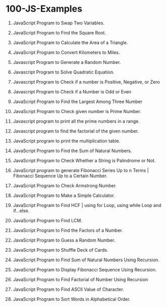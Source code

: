 # 100-JS-Examples

01. JavaScript Program to Swap Two Variables.
02. JavaScript Program to Find the Square Root.
03. JavaScript Program to Calculate the Area of a Triangle.

04. JavaScript Program to Convert Kilometers to Miles.
05. Javascript Program to Generate a Random Number.
06. Javascript Program to Solve Quadratic Equation.

07. Javascript Program to Check if a number is Positive, Negative, or Zero
08. Javascript Program to Check if a Number is Odd or Even
09. JavaScript Program to Find the Largest Among Three Number
10. JavaScript Program to Check given number is Prime Number.
11. Javascript program to print all the prime numbers in a range.
12. Javascript program to find the factorial of the given number.
13. JavaScript program to print the multiplication table.
14. JavaScript Program to Find the Sum of Natural Numbers.
15. JavaScript Program to Check Whether a String is Palindrome or Not.
16. JavaScript program to generate Fibonacci Series Up to n Terms | Fibonacci Sequence Up to a Certain Number.
17. JavaScript Program to Check Armstrong Number.
19. JavaScript Program to Make a Simple Calculator.
20. JavaScript Program to Find HCF | using for Loop, using while Loop and if...else.
21. JavaScript Program to Find LCM.
22. JavaScript Program to Find the Factors of a Number.
23. JavaScript Program to Guess a Random Number.
24. JavaScript Program to Shuffle Deck of Cards.
25. JavaScript Program to Find Sum of Natural Numbers Using Recursion.
26. JavaScript Program to Display Fibonacci Sequence Using Recursion.
27. JavaScript Program to Find Factorial of Number Using Recursion
29. JavaScript Program to Find ASCII Value of Character.
30. JavaScript Program to Sort Words in Alphabetical Order.
	
